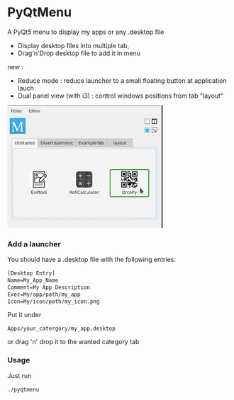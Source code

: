 # PyQtMenu
A PyQt5 menu to display my apps or any .desktop file

* Display desktop files into multiple tab, 
* Drag'n'Drop desktop file to add it in menu

new :
* Reduce mode : reduce launcher to a small floating button at application lauch
* Dual panel view (with i3) : control windows positions from tab "layout"

<img src="https://raw.githubusercontent.com/Daguhh/PyQtMenu/reduce_mod/Screenshots/screens.gif" width="350">

### Add a launcher
You should have a .desktop file with the following entries:
```
[Desktop Entry]
Name=My_App_Name
Comment=My App Description
Exec=My/app/path/my_app
Icon=My/icon/path/my_icon.png
```
Put it under 
```
Apps/your_catergory/my_app.desktop
```
or drag 'n' drop it to the wanted category tab

### Usage
Just run
```bash
./pyqtmenu
```
